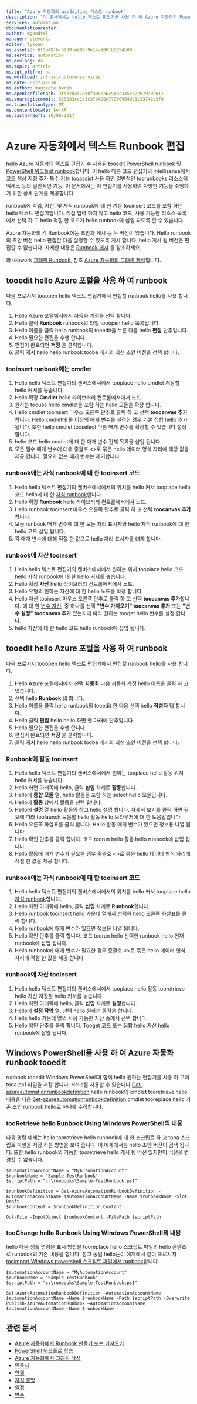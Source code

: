 ```yaml
---
title: "Azure 자동화의 aaaEditing 텍스트 runbook"
description: "이 문서에서는 hello 텍스트 편집기를 사용 하 여 Azure 자동화의 PowerShell 및 PowerShell 워크플로 runbook 작업에 대 한 절차가 다릅니다."
services: automation
documentationcenter: 
author: mgoedtel
manager: stevenka
editor: tysonn
ms.assetid: 6f5b48fb-6f30-4e99-9e14-9061b5554b08
ms.service: automation
ms.devlang: na
ms.topic: article
ms.tgt_pltfrm: na
ms.workload: infrastructure-services
ms.date: 02/23/2016
ms.author: magoedte;bwren
ms.openlocfilehash: 3fd87d457838f300ca6c94bc345e82c679a0e011
ms.sourcegitcommit: 523283cc1b3c37c428e77850964dc1c33742c5f0
ms.translationtype: MT
ms.contentlocale: ko-KR
ms.lasthandoff: 10/06/2017
---
```

# <a name="editing-textual-runbooks-in-azure-automation"></a>Azure 자동화에서 텍스트 Runbook 편집
hello Azure 자동화의 텍스트 편집기 수 사용된 tooedit [PowerShell runbook](automation-runbook-types.md#powershell-runbooks) 및 [PowerShell 워크플로 runbook](automation-runbook-types.md#powershell-workflow-runbooks)합니다. 이 hello 다른 코드 편집기의 intellisense에서 코드 색상 지정 추가 특수 기능 tooassist 사용 하면 일반적인 toorunbooks 리소스에 액세스 등의 일반적인 기능.  이 문서에서는 이 편집기를 사용하여 다양한 기능을 수행하기 위한 상세 단계를 제공합니다.

runbook에 작업, 자산, 및 자식 runbook에 대 한 기능 tooinsert 코드를 포함 하는 hello 텍스트 편집기입니다. 직접 입력 하지 않고 hello 코드, 사용 가능한 리소스 목록에서 선택 하 고 hello 적절 한 코드가 hello runbook에 삽입 되도록 할 수 있습니다.

Azure 자동화의 각 Runbook에는 초안과 게시 등 두 버전이 있습니다. Hello runbook의 초안 버전 hello 편집한 다음 실행할 수 있도록 게시 합니다. hello 게시 됨 버전은 편집할 수 없습니다. 자세한 내용은 [Runbook 게시](automation-creating-importing-runbook.md#publishing-a-runbook) 를 참조하세요.

와 toowork [그래픽 Runbook](automation-runbook-types.md#graphical-runbooks), 참조 [Azure 자동화의 그래픽 제작](automation-graphical-authoring-intro.md)합니다.

## <a name="tooedit-a-runbook-with-hello-azure-portal"></a>tooedit hello Azure 포털을 사용 하 여 runbook
다음 프로시저 tooopen hello 텍스트 편집기에서 편집할 runbook hello를 사용 합니다.

1. Hello Azure 포털에서에서 자동화 계정을 선택 합니다.
2. Hello 클릭 **Runbook** runbook의 타일 tooopen hello 목록입니다.
3. Hello 이름을 클릭 hello runbook의 tooedit을 누른 다음 hello **편집** 단추입니다.
4. Hello 필요한 편집을 수행 합니다.
5. 편집이 완료되면 **저장** 을 클릭합니다.
6. 클릭 **게시** hello hello runbook toobe 게시의 최신 초안 버전을 선택 합니다.

### <a name="tooinsert-a-cmdlet-into-a-runbook"></a>tooinsert runbook에는 cmdlet
1. Hello hello 텍스트 편집기의 캔버스에서에서 tooplace hello cmdlet 저장할 hello 커서를 놓습니다.
2. Hello 확장 **Cmdlet** hello 라이브러리 컨트롤에서에서 노드.
3. 원하는 toouse hello cmdlet을 포함 하는 hello 모듈을 확장 합니다.
4. Hello cmdlet tooinsert 마우스 오른쪽 단추로 클릭 하 고 선택 **toocanvas 추가**합니다.  Hello cmdlet에 둘 이상의 매개 변수를 설정한 경우 기본 집합 hello 추가 됩니다.  또한 hello cmdlet tooselect 다른 매개 변수를 확장할 수 있습니다 설정 합니다.
5. hello 코드 hello cmdlet에 대 한 매개 변수 전체 목록을 삽입 됩니다.
6. 모든 필수 매개 변수에 대해 중괄호 <>로 묶은 hello 데이터 형식 자리에 해당 값을 제공 합니다.  필요가 없는 매개 변수는 제거합니다.

### <a name="tooinsert-code-for-a-child-runbook-into-a-runbook"></a>runbook에는 자식 runbook에 대 한 tooinsert 코드
1. Hello hello 텍스트 편집기의 캔버스에서에서의 위치를 hello 커서 tooplace hello 코드 hello에 대 한 [자식 runbook](automation-child-runbooks.md)합니다.
2. Hello 확장 **Runbook** hello 라이브러리 컨트롤에서에서 노드.
3. Hello runbook tooinsert 마우스 오른쪽 단추로 클릭 하 고 선택 **toocanvas 추가**합니다.
4. 모든 runbook 매개 변수에 대 한 모든 자리 표시자와 hello 자식 runbook에 대 한 hello 코드 삽입 됩니다.
5. 각 매개 변수에 대해 적절 한 값으로 hello 자리 표시자를 대체 합니다.

### <a name="tooinsert-an-asset-into-a-runbook"></a>runbook에 자산 tooinsert
1. Hello hello 텍스트 편집기의 캔버스에서에서 원하는 위치 tooplace hello 코드 hello 자식 runbook에 대 한 hello 커서를 놓습니다.
2. Hello 확장 **자산** hello 라이브러리 컨트롤에서에서 노드.
3. Hello 유형의 원하는 자산에 대 한 hello 노드를 확장 합니다.
4. Hello 자산 tooinsert 마우스 오른쪽 단추로 클릭 하 고 선택 **toocanvas 추가**합니다.  에 대 한 [변수 자산](automation-variables.md), 중 하나를 선택 **"변수 가져오기" toocanvas 추가** 또는 **"변수 설정" toocanvas 추가** 있는지에 따라 원하는 tooget hello 변수를 설정 합니다.
5. hello 자산에 대 한 hello 코드 hello runbook에 삽입 됩니다.

## <a name="tooedit-a-runbook-with-hello-azure-portal"></a>tooedit hello Azure 포털을 사용 하 여 runbook
다음 프로시저 tooopen hello 텍스트 편집기에서 편집할 runbook hello를 사용 합니다.

1. Hello Azure 포털에서에서 선택 **자동화** 다음 자동화 계정 hello 이름을 클릭 하 고 있습니다.
2. 선택 hello **Runbook** 탭 합니다.
3. Hello 이름을 클릭 hello runbook의 tooedit 한 다음 선택 hello **작성자** 탭 합니다.
4. Hello 클릭 **편집** hello hello 화면 맨 아래에 단추입니다.
5. Hello 필요한 편집을 수행 합니다.
6. 편집이 완료되면 **저장** 을 클릭합니다.
7. 클릭 **게시** hello hello runbook toobe 게시의 최신 초안 버전을 선택 합니다.

### <a name="tooinsert-an-activity-into-a-runbook"></a>Runbook에 활동 tooinsert
1. Hello hello 텍스트 편집기의 캔버스에서에서 원하는 tooplace hello 활동 위치 hello 커서를 놓습니다.
2. Hello 화면 아래쪽에 hello, 클릭 **삽입** 차례로 **활동**합니다.
3. Hello에 **통합 모듈** 열, hello 활동을 포함 하는 select hello 모듈입니다.
4. Hello에 **활동** 창에서 활동을 선택 합니다.
5. Hello에 **설명** 열 hello 활동의 참고 hello 설명 합니다. 자세히 보기를 클릭 하면 필요에 따라 toolaunch 도움말 hello 활동 hello 브라우저에 대 한 도움말입니다.
6. Hello 오른쪽 화살표를 클릭 합니다.  Hello 활동 매개 변수가 있으면 정보용 나열 됩니다.
7. Hello 확인 단추를 클릭 합니다.  코드 toorun hello 활동 hello runbook에 삽입 됩니다.
8. Hello 활동에 매개 변수가 필요한 경우 중괄호 <>로 묶은 hello 데이터 형식 자리에 적절 한 값을 제공 합니다.

### <a name="tooinsert-code-for-a-child-runbook-into-a-runbook"></a>runbook에는 자식 runbook에 대 한 tooinsert 코드
1. Hello hello 텍스트 편집기의 캔버스에서에서의 위치를 hello 커서 tooplace hello [자식 runbook](automation-child-runbooks.md)합니다.
2. Hello 화면 아래쪽에 hello, 클릭 **삽입** 차례로 **Runbook**합니다.
3. Hello runbook tooinsert hello 가운데 열에서 선택한 hello 오른쪽 화살표를 클릭 합니다.
4. Hello runbook에 매개 변수가 있으면 정보용 나열 됩니다.
5. Hello 확인 단추를 클릭 합니다.  코드 toorun hello 선택한 runbook hello 현재 runbook에 삽입 됩니다.
6. Hello runbook에 매개 변수가 필요한 경우 중괄호 <>로 묶은 hello 데이터 형식 자리에 적절 한 값을 제공 합니다.

### <a name="tooinsert-an-asset-into-a-runbook"></a>runbook에 자산 tooinsert
1. Hello hello 텍스트 편집기의 캔버스에서에서 tooplace hello 활동 tooretrieve hello 자산 저장할 hello 커서를 놓습니다.
2. Hello 화면 아래쪽에 hello, 클릭 **삽입** 차례로 **설정**합니다.
3. Hello에 **설정 작업** 열, 선택 hello 원하는 동작을 합니다.
4. Hello hello 가운데 열의 사용 가능한 자산 중에서 선택 합니다.
5. Hello 확인 단추를 클릭 합니다.  Tooget 코드 또는 집합 hello 자산 hello runbook에 삽입 됩니다.

## <a name="tooedit-an-azure-automation-runbook-using-windows-powershell"></a>Windows PowerShell을 사용 하 여 Azure 자동화 runbook tooedit
runbook tooedit Windows PowerShell과 함께 hello 원하는 편집기를 사용 하 고이 tooa.ps1 파일을 저장 합니다. Hello를 사용할 수 있습니다 [Get-azureautomationrunbookdefinition](http://aka.ms/runbookauthor/cmdlet/getazurerunbookdefinition) hello runbook의 cmdlet tooretrieve hello 내용을 다음 [Set-azureautomationrunbookdefinition](http://aka.ms/runbookauthor/cmdlet/setazurerunbookdefinition) cmdlet tooreplace hello 기존 초안 runbook hello로 하나를 수정합니다.

### <a name="tooretrieve-hello-contents-of-a-runbook-using-windows-powershell"></a>tooRetrieve hello Runbook Using Windows PowerShell의 내용
다음 명령 예제는 hello tooretrieve hello runbook에 대 한 스크립트 하 고 tooa 스크립트 파일을 저장 하는 방법을 보여 줍니다. 이 예제에서는 hello 초안 버전이 검색 됩니다. 또한 hello runbook의 가능한 tooretrieve hello 게시 됨 버전 있지만이 버전을 변경할 수 없습니다.

    $automationAccountName = "MyAutomationAccount"
    $runbookName = "Sample-TestRunbook"
    $scriptPath = "c:\runbooks\Sample-TestRunbook.ps1"

    $runbookDefinition = Get-AzureAutomationRunbookDefinition -AutomationAccountName $automationAccountName -Name $runbookName -Slot Draft
    $runbookContent = $runbookDefinition.Content

    Out-File -InputObject $runbookContent -FilePath $scriptPath

### <a name="toochange-hello-contents-of-a-runbook-using-windows-powershell"></a>tooChange hello Runbook Using Windows PowerShell의 내용
hello 다음 샘플 명령은 표시 방법을 tooreplace hello 스크립트 파일의 hello 콘텐츠로 runbook의 기존 내용을 합니다. 참고 동일 hello는이 예제에서 같이 프로시저 [tooimport Windows powershell 스크립트 파일에서 runbook](automation-creating-importing-runbook.md)합니다.

    $automationAccountName = "MyAutomationAccount"
    $runbookName = "Sample-TestRunbook"
    $scriptPath = "c:\runbooks\Sample-TestRunbook.ps1"

    Set-AzureAutomationRunbookDefinition -AutomationAccountName $automationAccountName -Name $runbookName -Path $scriptPath -Overwrite
    Publish-AzureAutomationRunbook –AutomationAccountName $automationAccountName –Name $runbookName

## <a name="related-articles"></a>관련 문서
* [Azure 자동화에서 Runbook 만들기 또는 가져오기](automation-creating-importing-runbook.md)
* [PowerShell 워크플로 학습](automation-powershell-workflow.md)
* [Azure 자동화에서 그래픽 작성](automation-graphical-authoring-intro.md)
* [인증서](automation-certificates.md)
* [연결](automation-connections.md)
* [자격 증명](automation-credentials.md)
* [일정](automation-schedules.md)
* [변수](automation-variables.md)
